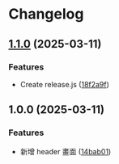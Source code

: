# Changelog

## [1.1.0](https://github.com/Lucaka/f2e-5th-map/compare/v1.0.0...v1.1.0) (2025-03-11)


### Features

* Create release.js ([18f2a9f](https://github.com/Lucaka/f2e-5th-map/commit/18f2a9fcd5bbe9b39ca3dfb97452d011701681da))

## 1.0.0 (2025-03-11)


### Features

* 新增 header 畫面 ([14bab01](https://github.com/Lucaka/f2e-5th-map/commit/14bab01ea6d83a523a62f1dc0208206caad7fa13))
